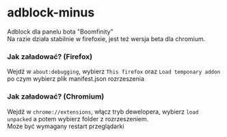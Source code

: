 # adblock-minus
Adblock dla panelu bota "Boomfinity"<br>
Na razie działa stabilnie w firefoxie, jest też wersja beta dla chromium.
### Jak załadować? (Firefox)
Wejdź w ``about:debugging``, wybierz ``This firefox`` oraz ``Load temponary addon`` po czym wybierz plik manifest.json rozrzeszenia
### Jak załadować? (Chromium)
Wejdź w ``chrome://extensions``, włącz tryb dewelopera, wybierz ``load unpacked`` a potem wybierz folder z rozrzeszeniem.<br>
Może być wymagany restart przeglądarki
